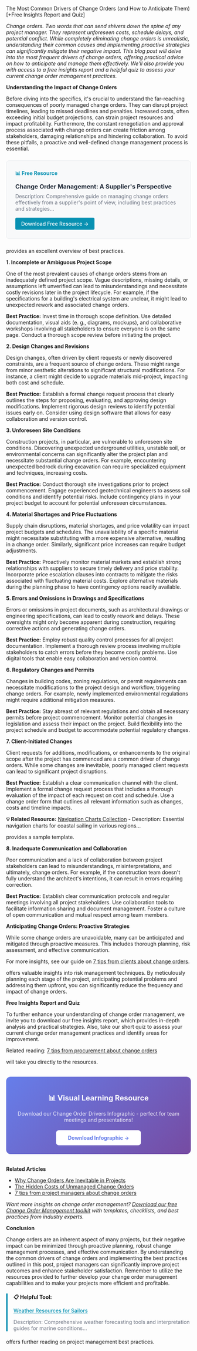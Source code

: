 The Most Common Drivers of Change Orders (and How to Anticipate Them) [+Free Insights Report and Quiz]    <p><i>Change orders.  Two words that can send shivers down the spine of any project manager.  They represent unforeseen costs, schedule delays, and potential conflict. While completely eliminating change orders is unrealistic, understanding their common causes and implementing proactive strategies can significantly mitigate their negative impact. This blog post will delve into the most frequent drivers of change orders, offering practical advice on how to anticipate and manage them effectively.  We'll also provide you with access to a free insights report and a helpful quiz to assess your current change order management practices.</i></p>

<p><b>Understanding the Impact of Change Orders</b></p>

<p>Before diving into the specifics, it's crucial to understand the far-reaching consequences of poorly managed change orders.  They can disrupt project timelines, leading to missed deadlines and penalties.  Increased costs, often exceeding initial budget projections, can strain project resources and impact profitability.  Furthermore, the constant renegotiation and approval process associated with change orders can create friction among stakeholders, damaging relationships and hindering collaboration.  To avoid these pitfalls, a proactive and well-defined change management process is essential. 
<div style="background: #f8f9fa; border: 1px solid #e9ecef; border-radius: 8px; padding: 24px; margin: 24px 0;">
<h4 style="color: #0891b2; margin: 0 0 12px 0;">📊 Free Resource</h4>
<h3 style="margin: 0 0 8px 0;"><a href="/resources/change-order-management" style="color: #1f2937; text-decoration: none;">Change Order Management: A Supplier's Perspective</a></h3>
<p style="color: #6b7280; margin: 0 0 16px 0; font-size: 14px;">Description: Comprehensive guide on managing change orders effectively from a supplier's point of view, including best practices and strategies...</p>
<a href="/resources/change-order-management" style="background: #0891b2; color: white; padding: 8px 16px; border-radius: 4px; text-decoration: none; font-weight: 500; display: inline-block;">Download Free Resource →</a>
</div> provides an excellent overview of best practices.</p>  <p><b>1. Incomplete or Ambiguous Project Scope</b></p>

<p>One of the most prevalent causes of change orders stems from an inadequately defined project scope.  Vague descriptions, missing details, or assumptions left unverified can lead to misunderstandings and necessitate costly revisions later in the project lifecycle.  For example, if the specifications for a building's electrical system are unclear, it might lead to unexpected rework and associated change orders.  </p>
<p><b>Best Practice:</b>  Invest time in thorough scope definition. Use detailed documentation, visual aids (e. g., diagrams, mockups), and collaborative workshops involving all stakeholders to ensure everyone is on the same page. Conduct a thorough scope review before initiating the project.  </p>  <p><b>2. Design Changes and Revisions</b></p>

<p>Design changes, often driven by client requests or newly discovered constraints, are a frequent source of change orders. These might range from minor aesthetic alterations to significant structural modifications.  For instance, a client might decide to upgrade materials mid-project, impacting both cost and schedule.  </p>
<p><b>Best Practice:</b>  Establish a formal change request process that clearly outlines the steps for proposing, evaluating, and approving design modifications.  Implement rigorous design reviews to identify potential issues early on.  Consider using design software that allows for easy collaboration and version control. </p>  <p><b>3. Unforeseen Site Conditions</b></p>

<p>Construction projects, in particular, are vulnerable to unforeseen site conditions.  Discovering unexpected underground utilities, unstable soil, or environmental concerns can significantly alter the project plan and necessitate substantial change orders.  For example, encountering unexpected bedrock during excavation can require specialized equipment and techniques, increasing costs. </p>
<p><b>Best Practice:</b>  Conduct thorough site investigations prior to project commencement.  Engage experienced geotechnical engineers to assess soil conditions and identify potential risks.  Include contingency plans in your project budget to account for potential unforeseen circumstances.  </p>  <p><b>4. Material Shortages and Price Fluctuations</b></p>

<p>Supply chain disruptions, material shortages, and price volatility can impact project budgets and schedules.  The unavailability of a specific material might necessitate substituting with a more expensive alternative, resulting in a change order. Similarly, significant price increases can require budget adjustments.  </p>
<p><b>Best Practice:</b>  Proactively monitor material markets and establish strong relationships with suppliers to secure timely delivery and price stability.  Incorporate price escalation clauses into contracts to mitigate the risks associated with fluctuating material costs.  Explore alternative materials during the planning phase to have contingency options readily available.</p>  <p><b>5. Errors and Omissions in Drawings and Specifications</b></p>

<p>Errors or omissions in project documents, such as architectural drawings or engineering specifications, can lead to costly rework and delays. These oversights might only become apparent during construction, requiring corrective actions and generating change orders. </p>
<p><b>Best Practice:</b> Employ robust quality control processes for all project documentation. Implement a thorough review process involving multiple stakeholders to catch errors before they become costly problems.  Use digital tools that enable easy collaboration and version control.</p>  <p><b>6. Regulatory Changes and Permits</b></p>

<p>Changes in building codes, zoning regulations, or permit requirements can necessitate modifications to the project design and workflow, triggering change orders. For example, newly implemented environmental regulations might require additional mitigation measures. </p>
<p><b>Best Practice:</b> Stay abreast of relevant regulations and obtain all necessary permits before project commencement.  Monitor potential changes in legislation and assess their impact on the project.  Build flexibility into the project schedule and budget to accommodate potential regulatory changes. </p>  <p><b>7. Client-Initiated Changes</b></p>

<p>Client requests for additions, modifications, or enhancements to the original scope after the project has commenced are a common driver of change orders. While some changes are inevitable, poorly managed client requests can lead to significant project disruptions. </p>
<p><b>Best Practice:</b>  Establish a clear communication channel with the client. Implement a formal change request process that includes a thorough evaluation of the impact of each request on cost and schedule.  Use a change order form that outlines all relevant information such as changes, costs and timeline impacts. 
<p><b>💡 Related Resource:</b> <a href="/resources/navigation-charts">Navigation Charts Collection</a> - Description: Essential navigation charts for coastal sailing in various regions...</p> provides a sample template. </p>  <p><b>8. Inadequate Communication and Collaboration</b></p>

<p>Poor communication and a lack of collaboration between project stakeholders can lead to misunderstandings, misinterpretations, and ultimately, change orders.  For example, if the construction team doesn't fully understand the architect's intentions, it can result in errors requiring correction.  </p>
<p><b>Best Practice:</b>  Establish clear communication protocols and regular meetings involving all project stakeholders. Use collaboration tools to facilitate information sharing and document management. Foster a culture of open communication and mutual respect among team members. </p>  <p><b>Anticipating Change Orders: Proactive Strategies</b></p>

<p>While some change orders are unavoidable, many can be anticipated and mitigated through proactive measures.  This includes thorough planning, risk assessment, and effective communication.  <p>For more insights, see our guide on <a href="/posts/post-10">7 tips from clients about change orders</a>.</p> offers valuable insights into risk management techniques.  By meticulously planning each stage of the project, anticipating potential problems and addressing them upfront,  you can significantly reduce the frequency and impact of change orders.  </p>  <p><b>Free Insights Report and Quiz</b></p>

<p>To further enhance your understanding of change order management, we invite you to download our free insights report, which provides in-depth analysis and practical strategies.  Also, take our short quiz to assess your current change order management practices and identify areas for improvement.  <p>Related reading: <a href="/posts/post-11">7 tips from procurement about change orders</a></p> will take you directly to the resources.  </p>  <div style="background: linear-gradient(135deg, #667eea 0%, #764ba2 100%); padding: 24px; border-radius: 12px; margin: 32px 0; text-align: center;">  <p style="color: white; font-size: 20px; font-weight: bold; margin-bottom: 12px;">📊 Visual Learning Resource</p>  <p style="color: rgba(255,255,255,0.9); margin-bottom: 20px;">Download our Change Order Drivers Infographic - perfect for team meetings and presentations!</p>  <a href="/resources/infographics" style="display: inline-block; background: white; color: #667eea; padding: 12px 32px; border-radius: 8px; font-weight: bold; text-decoration: none;">Download Infographic →</a>
</div>
<p><b>Related Articles</b></p>

<ul>
<li><a href="/posts/post-13">Why Change Orders Are Inevitable in Projects</a></li>
<li><a href="/posts/post-15">The Hidden Costs of Unmanaged Change Orders</a></li>
<li><a href="/posts/post-8">7 tips from project managers about change orders</a></li>
</ul>

<p><i>Want more insights on change order management? <a href="/resources">Download our free Change Order Management toolkit</a> with templates, checklists, and best practices from industry experts.</i></p>

<p><b>Conclusion</b></p>

<p>Change orders are an inherent aspect of many projects, but their negative impact can be minimized through proactive planning, robust change management processes, and effective communication. By understanding the common drivers of change orders and implementing the best practices outlined in this post, project managers can significantly improve project outcomes and enhance stakeholder satisfaction.  Remember to utilize the resources provided to further develop your change order management capabilities and to make your projects more efficient and profitable. 
<div style="border-left: 4px solid #0891b2; padding-left: 16px; margin: 20px 0;">
<p><b>📋 Helpful Tool:</b></p>
<p><a href="/resources/weather-resources" style="color: #0891b2; font-weight: 500;">Weather Resources for Sailors</a></p>
<p style="font-size: 14px; color: #6b7280;">Description: Comprehensive weather forecasting tools and interpretation guides for marine conditions...</p>
</div>  offers further reading on project management best practices.</p>